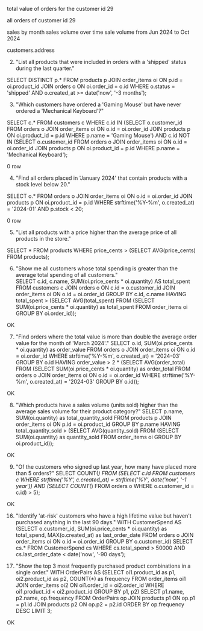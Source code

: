 total value of orders for the customer id 29

all orders of customer id 29


sales by month
sales volume over time
sale volume from Jun 2024 to Oct 2024


customers.address

2. "List all products that were included in orders with a 'shipped' status during the last quarter."	

SELECT DISTINCT p.* FROM products p JOIN order_items oi ON p.id = oi.product_id JOIN orders o ON oi.order_id = o.id WHERE o.status = 'shipped' AND o.created_at >= date('now', '-3 months');


3. "Which customers have ordered a 'Gaming Mouse' but have never ordered a 'Mechanical Keyboard'?"	

SELECT c.* FROM customers c WHERE c.id IN (SELECT o.customer_id FROM orders o JOIN order_items oi ON o.id = oi.order_id JOIN products p ON oi.product_id = p.id WHERE p.name = 'Gaming Mouse') AND c.id NOT IN (SELECT o.customer_id FROM orders o JOIN order_items oi ON o.id = oi.order_id JOIN products p ON oi.product_id = p.id WHERE p.name = 'Mechanical Keyboard');

0 row

4. "Find all orders placed in 'January 2024' that contain products with a stock level below 20."	

SELECT o.* FROM orders o JOIN order_items oi ON o.id = oi.order_id JOIN products p ON oi.product_id = p.id WHERE strftime('%Y-%m', o.created_at) = '2024-01' AND p.stock < 20;

0 row

5. "List all products with a price higher than the average price of all products in the store."	

SELECT * FROM products WHERE price_cents > (SELECT AVG(price_cents) FROM products);


6. "Show me all customers whose total spending is greater than the average total spending of all customers."	
SELECT c.id, c.name, SUM(oi.price_cents * oi.quantity) AS total_spent FROM customers c JOIN orders o ON c.id = o.customer_id JOIN order_items oi ON o.id = oi.order_id GROUP BY c.id, c.name HAVING total_spent > (SELECT AVG(total_spent) FROM (SELECT SUM(oi.price_cents * oi.quantity) as total_spent FROM order_items oi GROUP BY oi.order_id));

OK

7. "Find orders where the total value is more than double the average order value for the month of 'March 2024'."	SELECT o.id, SUM(oi.price_cents * oi.quantity) as order_value FROM orders o JOIN order_items oi ON o.id = oi.order_id WHERE strftime('%Y-%m', o.created_at) = '2024-03' GROUP BY o.id HAVING order_value > 2 * (SELECT AVG(order_total) FROM (SELECT SUM(oi.price_cents * oi.quantity) as order_total FROM orders o JOIN order_items oi ON o.id = oi.order_id WHERE strftime('%Y-%m', o.created_at) = '2024-03' GROUP BY o.id));

OK

8. "Which products have a sales volume (units sold) higher than the average sales volume for their product category?"	SELECT p.name, SUM(oi.quantity) as total_quantity_sold FROM products p JOIN order_items oi ON p.id = oi.product_id GROUP BY p.name HAVING total_quantity_sold > (SELECT AVG(quantity_sold) FROM (SELECT SUM(oi.quantity) as quantity_sold FROM order_items oi GROUP BY oi.product_id));

OK

9. "Of the customers who signed up last year, how many have placed more than 5 orders?"	SELECT COUNT(*) FROM (SELECT c.id FROM customers c WHERE strftime('%Y', c.created_at) = strftime('%Y', date('now', '-1 year')) AND (SELECT COUNT(*) FROM orders o WHERE o.customer_id = c.id) > 5);

OK


16. "Identify 'at-risk' customers who have a high lifetime value but haven't purchased anything in the last 90 days."	WITH CustomerSpend AS (SELECT o.customer_id, SUM(oi.price_cents * oi.quantity) as total_spend, MAX(o.created_at) as last_order_date FROM orders o JOIN order_items oi ON o.id = oi.order_id GROUP BY o.customer_id) SELECT cs.* FROM CustomerSpend cs WHERE cs.total_spend > 50000 AND cs.last_order_date < date('now', '-90 days');

17. "Show the top 3 most frequently purchased product combinations in a single order."	WITH OrderPairs AS (SELECT oi1.product_id as p1, oi2.product_id as p2, COUNT(*) as frequency FROM order_items oi1 JOIN order_items oi2 ON oi1.order_id = oi2.order_id WHERE oi1.product_id < oi2.product_id GROUP BY p1, p2) SELECT p1.name, p2.name, op.frequency FROM OrderPairs op JOIN products p1 ON op.p1 = p1.id JOIN products p2 ON op.p2 = p2.id ORDER BY op.frequency DESC LIMIT 3;

OK